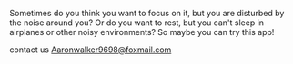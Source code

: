 Sometimes do you think you want to focus on it, but you are disturbed by the noise around you? Or do you want to rest, but you can't sleep in airplanes or other noisy environments? So maybe you can try this app!

contact us 
Aaronwalker9698@foxmail.com
